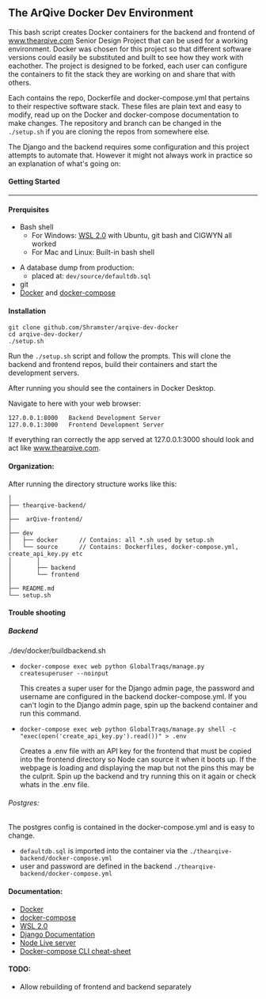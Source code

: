 ## The ArQive Docker Dev Environment


This bash script creates Docker containers for the backend and frontend of www.thearqive.com Senior Design Project that can be used for a working environment.  Docker was chosen for this project so that different software versions could easily be substituted and built to see how they work with eachother.  The project is designed to be forked, each user can configure the containers to fit the stack they are working on and share that with others. 


Each contains the repo, Dockerfile and docker-compose.yml that pertains to their respective software stack.  These files are plain text and easy to modify, read up on the Docker and docker-compose documentation to make changes.  The repository and branch can be changed in the `./setup.sh` if you are cloning the repos from somewhere else.

The Django and the backend requires some configuration and this project attempts to automate that. However it might not always work in practice so an explanation of what's going on: 


#### Getting Started
---
#### Prerquisites 
* Bash shell
    - For Windows: <a href="https://learn.microsoft.com/en-us/windows/wsl/install">WSL 2.0</a> with Ubuntu, git bash and CIGWYN all worked
    - For Mac and Linux: Built-in bash shell
- A database dump from production: 
    - placed at: `dev/source/defaultdb.sql`
- git
- <a href="https://docs.docker.com/get-docker/">Docker</a> and <a href="https://docs.docker.com/compose/install/">docker-compose</a>

#### Installation

    git clone github.com/Shramster/arqive-dev-docker
    cd arqive-dev-docker/
    ./setup.sh

Run the `./setup.sh` script and follow the prompts. This will clone the backend and frontend repos, build their containers and start the development servers.

After running you should see the containers in Docker Desktop.

Navigate to here with your web browser:

    127.0.0.1:8000   Backend Development Server
    127.0.0.1:3000   Frontend Development Server 

If everything ran correctly the app served at 127.0.0.1:3000 should look and act like www.thearqive.com.


#### Organization:
After running the directory structure works like this:

    │    
    ├── thearqive-backend/		   
    │    
    ├──  arQive-frontend/		   
    │    
    ├── dev
    │   ├── docker		// Contains: all *.sh used by setup.sh
    │   └── source		// Contains: Dockerfiles, docker-compose.yml, create_api_key.py etc
    │       │		 
    │       ├── backend
    │       └── frontend
    │    
    ├── README.md
    └── setup.sh



#### Trouble shooting
##### Backend

./dev/docker/buildbackend.sh
* `docker-compose exec web python GlobalTraqs/manage.py createsuperuser --noinput`

    This creates a super user for the Django admin page, the password and username are configured in the backend docker-compose.yml. If you can't login to the Django admin page, spin up the backend container and run this command.
* `docker-compose exec web python GlobalTraqs/manage.py shell -c "exec(open('create_api_key.py').read())" > .env`

    Creates a .env file with an API key for the frontend that must be copied into the frontend directory so Node can source it when it boots up.  If the webpage is loading and displaying the map but not the pins this may be the culprit. Spin up the backend and try running this on it again or check whats in the .env file.
###### Postgres:

The postgres config is contained in the docker-compose.yml and is easy to change.
* `defaultdb.sql` is imported into the container via the `./thearqive-backend/docker-compose.yml`
* user and password are defined in the backend `./thearqive-backend/docker-compose.yml`


#### Documentation:

* <a href="https://docs.docker.com/reference/">Docker</a>
* <a href="https://docs.docker.com/compose/">docker-compose</a>
* <a href="https://learn.microsoft.com/en-us/windows/wsl/">WSL 2.0</a>
* <a href="https://docs.djangoproject.com/en/4.1/">Django Documentation</a>
* <a href="https://nodejs.org/en/docs/">Node Live server</a>
* <a href="https://devhints.io/docker-compose">Docker-compose CLI cheat-sheet</a>

#### TODO:

* Allow rebuilding of frontend and backend separately
